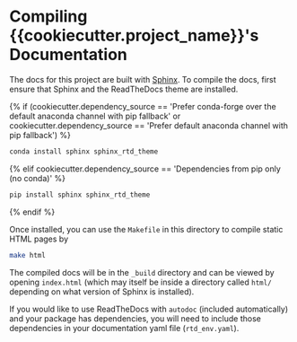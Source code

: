 # Compiling {{cookiecutter.project_name}}'s Documentation

The docs for this project are built with [Sphinx](http://www.sphinx-doc.org/en/master/).
To compile the docs, first ensure that Sphinx and the ReadTheDocs theme are installed.

{% if (cookiecutter.dependency_source == 'Prefer conda-forge over the default anaconda channel with pip fallback' or cookiecutter.dependency_source == 'Prefer default anaconda channel with pip fallback') %}
```bash
conda install sphinx sphinx_rtd_theme 
```
{% elif cookiecutter.dependency_source == 'Dependencies from pip only (no conda)' %}
```bash
pip install sphinx sphinx_rtd_theme
```
{% endif %}

Once installed, you can use the `Makefile` in this directory to compile static HTML pages by
```bash
make html
```

The compiled docs will be in the `_build` directory and can be viewed by opening `index.html` (which may itself 
be inside a directory called `html/` depending on what version of Sphinx is installed).

If you would like to use ReadTheDocs with `autodoc` (included automatically) and your package has dependencies, you will need to include those dependencies in your documentation yaml file (`rtd_env.yaml`).